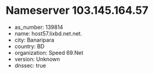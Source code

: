# Nameserver 103.145.164.57

* as_number: 139814
* name: host57.lixbd.net.net.
* city: Banaripara
* country: BD
* organization: Speed 69.Net
* version: Unknown
* dnssec: true

